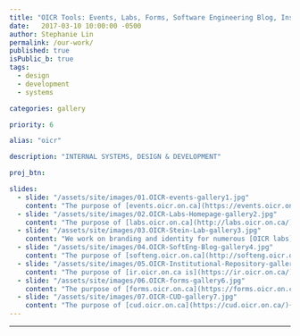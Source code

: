 ```yaml
---
title: "OICR Tools: Events, Labs, Forms, Software Engineering Blog, Institutional Repository"
date:   2017-03-10 10:00:00 -0500
author: Stephanie Lin
permalink: /our-work/
published: true
isPublic_b: true
tags:
  - design
  - development
  - systems

categories: gallery

priority: 6

alias: "oicr"

description: "INTERNAL SYSTEMS, DESIGN & DEVELOPMENT"

proj_btn:

slides:
  - slide: "/assets/site/images/01.OICR-events-gallery1.jpg"
    content: "The purpose of [events.oicr.on.ca](https://events.oicr.on.ca/){:target=\"_blank\"} is to promote OICR’s involvement within research communities. OICR Events provides researchers with the important details about OICR events as well as a way to register for them. The backend allows administrators to set up all of the details, forms and email notifications that are necessary for this registration process to occur efficiently."
  - slide: "/assets/site/images/02.OICR-Labs-Homepage-gallery2.jpg"
    content: "The purpose of [labs.oicr.on.ca](http://labs.oicr.on.ca/){:target=\"_blank\"} is to help OICR labs promote their mission and unique personality, share recent research activities and recruit top talent. The live content editor provides great efficiencies by allowing the teams to keep their information current whenever they like."
  - slide: "/assets/site/images/03.OICR-Stein-Lab-gallery3.jpg"
    content: "We work on branding and identity for numerous [OICR labs](http://labs.oicr.on.ca/){:target=\"_blank\"} that helps them display their unique personalities. Labs can take ownership of their message and presentation in order to target specific groups of candidates as well as help attract funding."    
  - slide: "/assets/site/images/04.OICR-SoftEng-Blog-gallery4.jpg"
    content: "The purpose of [softeng.oicr.on.ca](http://softeng.oicr.on.ca/){:target=\"_blank\"} is for the OICR Software Engineering team to publish articles about the impressive tools they are building that empower researchers in their endeavours to elucidate cancer. The blog increases visibility of the team outside of the institute and allows the team to showcase their expertise, cutting-edge technology, groundbreaking tools and upcoming events. It also acts as a recruitment tool; inspiring a technical audience to join the team."
  - slide: "/assets/site/images/05.OICR-Institutional-Repository-gallery5.jpg"
    content: "The purpose of [ir.oicr.on.ca is](https://ir.oicr.on.ca/){:target=\"_blank\"} to allow OICR researchers to share collections of citations and digital assets/site. The website is a useful online resource because it encourages author collaboration and file sharing. It also includes a powerful search engine for researchers to find topics and investigators they interest them."
  - slide: "/assets/site/images/06.OICR-forms-gallery6.jpg"
    content: "The purpose of [forms.oicr.on.ca](https://forms.oicr.on.ca/){:target=\"_blank\"} is to compile important online sign-up forms in one place for OICR employees.  An OICR employee can fill out a form to easily request things such as a CUD group, lab space, jira project or wiki project.  This in turn saves time and ensures that the correct people are notified of requests."
  - slide: "/assets/site/images/07.OICR-CUD-gallery7.jpg"
    content: "The purpose of [cud.oicr.on.ca](https://cud.oicr.on.ca/){:target=\"_blank\"} is to store the identity (username, password, profile) of OICR employees and their collaborators in one centralized spot and to connect all websites to this single account.  The CUD allows its members to securely log in to a number of connected websites and services with a single account. It allows a group owner to maintain group information and add member accounts to their group, which in turn means less assistance required by the OICR help desk."
---
```


---
